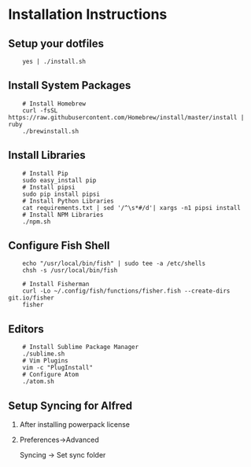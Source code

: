 # Installation Instructions

## Setup your dotfiles

        yes | ./install.sh

## Install System Packages

        # Install Homebrew
        curl -fsSL https://raw.githubusercontent.com/Homebrew/install/master/install | ruby
        ./brewinstall.sh

## Install Libraries

        # Install Pip
        sudo easy_install pip
        # Install pipsi
        sudo pip install pipsi
        # Install Python Libraries
        cat requirements.txt | sed '/^\s*#/d'| xargs -n1 pipsi install
        # Install NPM Libraries
        ./npm.sh

## Configure Fish Shell

        echo "/usr/local/bin/fish" | sudo tee -a /etc/shells
        chsh -s /usr/local/bin/fish

        # Install Fisherman
        curl -Lo ~/.config/fish/functions/fisher.fish --create-dirs git.io/fisher
        fisher

## Editors

        # Install Sublime Package Manager
        ./sublime.sh
        # Vim Plugins
        vim -c "PlugInstall"
        # Configure Atom
        ./atom.sh

## Setup Syncing for Alfred

1. After installing powerpack license

2. Preferences->Advanced

    Syncing -> Set sync folder
